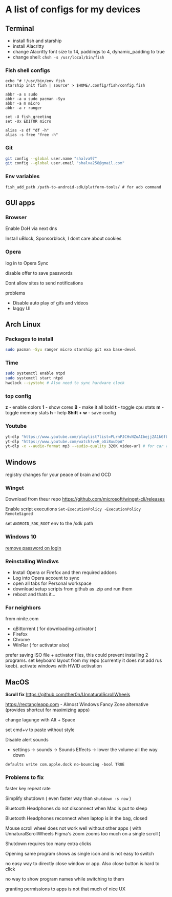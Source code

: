 # A list of configs for my devices

## Terminal
- install fish and starship
- install Alacritty
- change Alacritty font size to 14, paddings to 4, dynamic_padding to true
- change shell: `chsh -s /usr/local/bin/fish`

### Fish shell configs

```fish
echo "# !/usr/bin/env fish 
starship init fish | source" > $HOME/.config/fish/config.fish

abbr -a s sudo
abbr -a u sudo pacman -Syu
abbr -a m micro
abbr -a r ranger

set -U fish_greeting
set -Ux EDITOR micro

alias -s df "df -h"
alias -s free "free -h"
```

### Git
```bash
git config --global user.name "shalva97"
git config --global user.email "shalva258@gmail.com"
```

### Env variables
```fish
fish_add_path /path-to-android-sdk/platform-tools/ # for adb command
```
## GUI apps

### Browser
Enable DoH via next dns

Install uBlock, Sponsorblock, I dont care about cookies

### Opera

log in to Opera Sync

disable offer to save passwords

Dont allow sites to send notifications

problems
- Disable auto play of gifs and videos
- laggy UI


## Arch Linux

### Packages to install

```bash
sudo pacman -Syu ranger micro starship git exa base-devel
```

### Time
```bash
sudo systemctl enable ntpd
sudo systemctl start ntpd
hwclock --systohc # Also need to sync hardware clock
```
### top config

**z** - enable colors
**1** - show cores
**B** - make it all bold
**t** - toggle cpu stats
**m** - toggle memory stats
**h** - help
**Shift + w** - save config

### Youtube
```bash
yt-dlp "https://www.youtube.com/playlist?list=PLrnPJCHvNZuAIbejjZA1kGfLeA8ZpICB2"
yt-dlp "https://www.youtube.com/watch?v=H_oGi8uuDpA"
yt-dlp -x --audio-format mp3 --audio-quality 320K video-url # for car radio
```

## Windows
registry changes for your peace of brain and OCD

### Winget
Download from theur repo https://github.com/microsoft/winget-cli/releases

Enable script executions `Set-ExecutionPolicy -ExecutionPolicy RemoteSigned`

set `ANDROID_SDK_ROOT` env to the /sdk path

### Windows 10
[remove password on login](https://www.businessinsider.com/how-to-turn-off-password-on-windows-10)

### Reinstalling Windiws
- Install Opera or Firefox and then required addons
- Log into Opera account to sync
- open all tabs for Personal workspace
- download setup scripts from github as .zip and run them
- reboot and thats it...

### For neighbors
from ninite.com
- qBittorrent ( for downloading activator )
- Firefox
- Chrome
- WinRar ( for activator also)

prefer saving ISO file + activator files, this could prevent installing 2 programs. set keyboard layout from my repo (currently it does not add rus keeb). activate windows with HWID activation

## MacOS
**Scroll fix** https://github.com/ther0n/UnnaturalScrollWheels

https://rectangleapp.com - Almost Windows Fancy Zone alternative (provides shortcut for maximizing apps)

change lagunge with Alt + Space

set cmd+v to paste without style

Disable alert sounds
- settings → sounds → Sounds Effects → lower the volume all the way down

`defaults write com.apple.dock no-bouncing -bool TRUE`

### Problems to fix
faster key repeat rate

Simplify shutdown ( even faster way than `shutdown -s now` )

Bluetooth Headphones do not disconnect when Mac is put to sleep

Bluetooth Headphones reconnect when laptop is in the bag, closed

Mouse scroll wheel does not work well without other apps ( with UnnaturalScrollWheels Figma's zoom zooms too much on a single scroll )

Shutdown requires too many extra clicks

Opening same program shows as single icon and is not easy to switch

no easy way to directly close window or app. Also close button is hard to click

no way to show program names while switching to them

granting permissions to apps is not that much of nice UX
